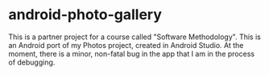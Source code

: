 # android-photo-gallery

This is a partner project for a course called "Software Methodology". This is an Android port of my Photos project, created in Android Studio. At the moment, there is a minor, non-fatal bug in the app that I am in the process of debugging.
